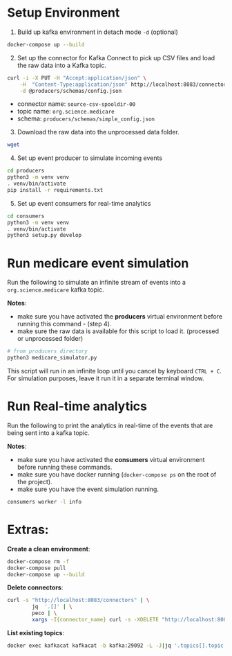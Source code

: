 # Setup Environment

1. Build up kafka environment in detach mode `-d` (optional)
```bash
docker-compose up --build
```
2. Set up the connector for Kafka Connect to pick up CSV files and load the raw data into a Kafka topic.
```bash
curl -i -X PUT -H "Accept:application/json" \
    -H  "Content-Type:application/json" http://localhost:8083/connectors/source-csv-spooldir-00/config \
    -d @producers/schemas/config.json
```
- connector name: `source-csv-spooldir-00`
- topic name: `org.science.medicare`
- schema: `producers/schemas/simple_config.json`

3. Download the raw data into the unprocessed data folder.
```bash
wget 
```
4. Set up event producer to simulate incoming events
```bash
cd producers
python3 -m venv venv
. venv/bin/activate
pip install -r requirements.txt
```

5. Set up event consumers for real-time analytics
```bash
cd consumers
python3 -m venv venv
. venv/bin/activate
python3 setup.py develop
```

# Run medicare event simulation
Run the following to simulate an infinite stream of events into a `org.science.medicare` kafka topic.

**Notes**:
- make sure you have activated the __producers__ virtual environment before running this command - (step 4).
- make sure the raw data is available for this script to load it. (processed or unprocessed folder)
```bash
# from producers directory
python3 medicare_simulator.py
```
This script will run in an infinite loop until you cancel by keyboard `CTRL + C`.
For simulation purposes, leave it run it in a separate terminal window.

# Run Real-time analytics
Run the following to print the analytics in real-time of the events that are being sent into
a kafka topic.

**Notes**:
- make sure you have activated the __consumers__ virtual environment before running these commands.
- make sure you have docker running (`docker-compose ps` on the root of the project).
- make sure you have the event simulation running.
```bash
consumers worker -l info
```

# Extras:
__Create a clean environment__:
```bash
docker-compose rm -f
docker-compose pull
docker-compose up --build
```

__Delete connectors__:
```bash
curl -s "http://localhost:8083/connectors" | \
        jq  '.[]' | \
        peco | \
        xargs -I{connector_name} curl -s -XDELETE "http://localhost:8083/connectors/"\{connector_name\}
```

__List existing topics__:
```bash
docker exec kafkacat kafkacat -b kafka:29092 -L -J|jq '.topics[].topic'|sort
```